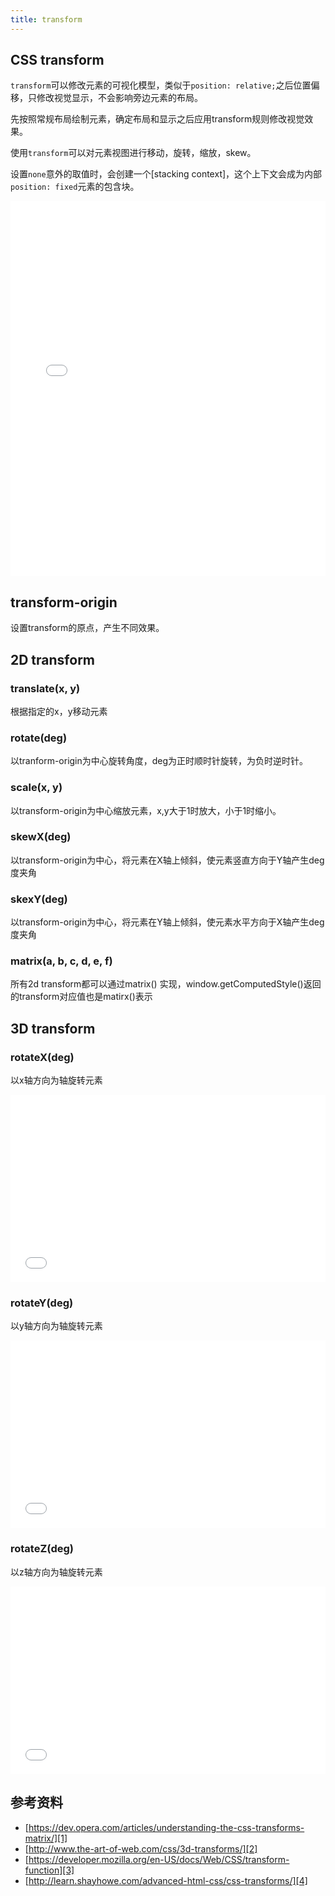 ```yaml
---
title: transform
---
```


## CSS transform

`transform`可以修改元素的可视化模型，类似于`position: relative;`之后位置偏移，只修改视觉显示，不会影响旁边元素的布局。

先按照常规布局绘制元素，确定布局和显示之后应用transform规则修改视觉效果。

使用`transform`可以对元素视图进行移动，旋转，缩放，skew。

设置`none`意外的取值时，会创建一个[stacking context]，这个上下文会成为内部`position: fixed`元素的包含块。


<iframe width="100%" height="600" src="//jsfiddle.net/mse3mtpq/embedded/result,css,html" allowfullscreen="allowfullscreen" frameborder="0"></iframe>


## transform-origin

设置transform的原点，产生不同效果。

## 2D transform

### translate(x, y)

根据指定的x，y移动元素

### rotate(deg)

以tranform-origin为中心旋转角度，deg为正时顺时针旋转，为负时逆时针。

### scale(x, y)

以transform-origin为中心缩放元素，x,y大于1时放大，小于1时缩小。

### skewX(deg)

以transform-origin为中心，将元素在X轴上倾斜，使元素竖直方向于Y轴产生deg度夹角

### skexY(deg)

以transform-origin为中心，将元素在Y轴上倾斜，使元素水平方向于X轴产生deg度夹角

### matrix(a, b, c, d, e, f)

所有2d transform都可以通过matrix() 实现，window.getComputedStyle()返回的transform对应值也是matirx()表示


## 3D  transform

### rotateX(deg)

以x轴方向为轴旋转元素

<iframe width="100%" height="300" src="//jsfiddle.net/gu3ex5gr/embedded/result,css,html" allowfullscreen="allowfullscreen" frameborder="0"></iframe>

### rotateY(deg)

以y轴方向为轴旋转元素

<iframe width="100%" height="300" src="//jsfiddle.net/gu3ex5gr/1/embedded/result,css,html" allowfullscreen="allowfullscreen" frameborder="0"></iframe>

### rotateZ(deg)

以z轴方向为轴旋转元素

<iframe width="100%" height="300" src="//jsfiddle.net/gu3ex5gr/2/embedded/result,css,html" allowfullscreen="allowfullscreen" frameborder="0"></iframe>

## 参考资料

- [https://dev.opera.com/articles/understanding-the-css-transforms-matrix/][1]
- [http://www.the-art-of-web.com/css/3d-transforms/][2]
- [https://developer.mozilla.org/en-US/docs/Web/CSS/transform-function][3]
- [http://learn.shayhowe.com/advanced-html-css/css-transforms/][4]



[4]: http://learn.shayhowe.com/advanced-html-css/css-transforms/
[3]: https://developer.mozilla.org/en-US/docs/Web/CSS/transform-function
[2]: http://www.the-art-of-web.com/css/3d-transforms/
[1]: https://dev.opera.com/articles/understanding-the-css-transforms-matrix/

